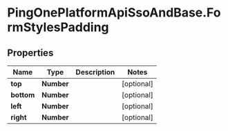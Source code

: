 # PingOnePlatformApiSsoAndBase.FormStylesPadding

## Properties

Name | Type | Description | Notes
------------ | ------------- | ------------- | -------------
**top** | **Number** |  | [optional] 
**bottom** | **Number** |  | [optional] 
**left** | **Number** |  | [optional] 
**right** | **Number** |  | [optional] 


